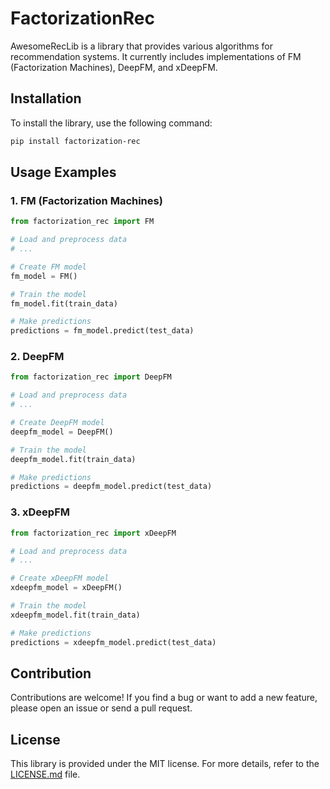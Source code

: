 # FactorizationRec

AwesomeRecLib is a library that provides various algorithms for recommendation systems. It currently includes
implementations of FM (Factorization Machines), DeepFM, and xDeepFM.

## Installation

To install the library, use the following command:

```bash
pip install factorization-rec
```

## Usage Examples

### 1. FM (Factorization Machines)

```python
from factorization_rec import FM

# Load and preprocess data
# ...

# Create FM model
fm_model = FM()

# Train the model
fm_model.fit(train_data)

# Make predictions
predictions = fm_model.predict(test_data)
```

### 2. DeepFM

```python
from factorization_rec import DeepFM

# Load and preprocess data
# ...

# Create DeepFM model
deepfm_model = DeepFM()

# Train the model
deepfm_model.fit(train_data)

# Make predictions
predictions = deepfm_model.predict(test_data)
```

### 3. xDeepFM

```python
from factorization_rec import xDeepFM

# Load and preprocess data
# ...

# Create xDeepFM model
xdeepfm_model = xDeepFM()

# Train the model
xdeepfm_model.fit(train_data)

# Make predictions
predictions = xdeepfm_model.predict(test_data)
```

## Contribution

Contributions are welcome! If you find a bug or want to add a new feature, please open an issue or send a pull request.

## License

This library is provided under the MIT license. For more details, refer to the [LICENSE.md](LICENSE.md) file.
